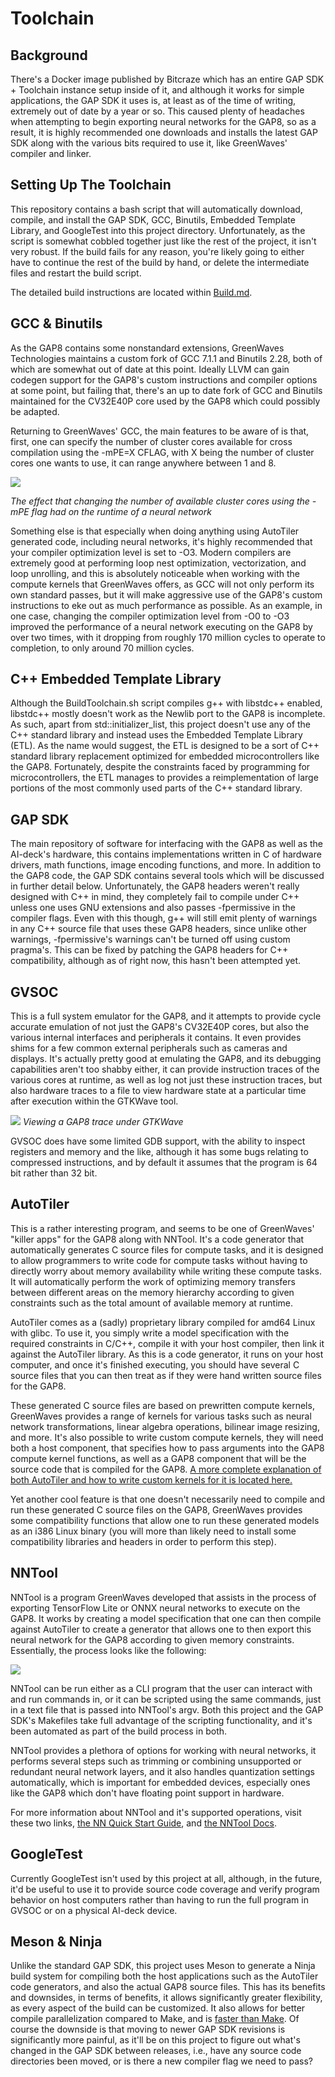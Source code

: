 # Toolchain

## Background

There's a Docker image published by Bitcraze which has an entire GAP SDK + Toolchain instance setup inside of it, and although it works for simple applications, the GAP SDK it uses is, at least as of the time of writing, extremely out of date by a year or so. This caused plenty of headaches when attempting to begin exporting neural networks for the GAP8, so as a result, it is highly recommended one downloads and installs the latest GAP SDK along with the various bits required to use it, like GreenWaves' compiler and linker.

## Setting Up The Toolchain

This repository contains a bash script that will automatically download, compile, and install the GAP SDK, GCC, Binutils, Embedded Template Library, and GoogleTest into this project directory. Unfortunately, as the script is somewhat cobbled together just like the rest of the project, it isn't very robust. If the build fails for any reason, you're likely going to either have to continue the rest of the build by hand, or delete the intermediate files and restart the build script.

The detailed build instructions are located within [Build.md](Build.md).

## GCC & Binutils

As the GAP8 contains some nonstandard extensions, GreenWaves Technologies maintains a custom fork of GCC 7.1.1 and Binutils 2.28, both of which are somewhat out of date at this point. Ideally LLVM can gain codegen support for the GAP8's custom instructions and compiler options at some point, but failing that, there's an up to date fork of GCC and Binutils maintained for the CV32E40P core used by the GAP8 which could possibly be adapted. 

Returning to GreenWaves' GCC, the main features to be aware of is that, first, one can specify the number of cluster cores available for cross compilation using the -mPE=X CFLAG, with X being the number of cluster cores one wants to use, it can range anywhere between 1 and 8. 

![](InlineImages/core_cycles.png)

*The effect that changing the number of available cluster cores using the -mPE flag had on the runtime of a neural network*

Something else is that especially when doing anything using AutoTiler generated code, including neural networks, it's highly recommended that your compiler optimization level is set to -O3. Modern compilers are extremely good at performing loop nest optimization, vectorization, and loop unrolling, and this is absolutely noticeable when working with the compute kernels that GreenWaves offers, as GCC will not only perform its own standard passes, but it will make aggressive use of the GAP8's custom instructions to eke out as much performance as possible. As an example, in one case, changing the compiler optimization level from -O0 to -O3 improved the performance of a neural network executing on the GAP8 by over two times, with it dropping from roughly 170 million cycles to operate to completion, to only around 70 million cycles. 

## C++ Embedded Template Library

Although the BuildToolchain.sh script compiles g++ with libstdc++ enabled, libstdc++ mostly doesn't work as the Newlib port to the GAP8 is incomplete. As such, apart from std::initializer_list, this project doesn't use any of the C++ standard library and instead uses the Embedded Template Library (ETL). As the name would suggest, the ETL is designed to be a sort of C++ standard library replacement optimized for embedded microcontrollers like the GAP8. Fortunately, despite the constraints faced by programming for microcontrollers, the ETL manages to provides a reimplementation of large portions of the most commonly used parts of the C++ standard library.

## GAP SDK

The main repository of software for interfacing with the GAP8 as well as the AI-deck's hardware, this contains implementations written in C of hardware drivers, math functions, image encoding functions, and more. In addition to the GAP8 code, the GAP SDK contains several tools which will be discussed in further detail below. Unfortunately, the GAP8 headers weren't really designed with C++ in mind, they completely fail to compile under C++ unless one uses GNU extensions and also passes -fpermissive in the compiler flags. Even with this though, g++ will still emit plenty of warnings in any C++ source file that uses these GAP8 headers, since unlike other warnings, -fpermissive's warnings can't be turned off using custom pragma's. This can be fixed by patching the GAP8 headers for C++ compatibility, although as of right now, this hasn't been attempted yet.

## GVSOC

This is a full system emulator for the GAP8, and it attempts to provide cycle accurate emulation of not just the GAP8's CV32E40P cores, but also the various internal interfaces and peripherals it contains. It even provides shims for a few common external peripherals such as cameras and displays. It's actually pretty good at emulating the GAP8, and its debugging capabilities aren't too shabby either, it can provide instruction traces of the various cores at runtime, as well as log not just these instruction traces, but also hardware traces to a file to view hardware state at a particular time after execution within the GTKWave tool. 

![](InlineImages/gvsoc_gtkwave.jpg)
*Viewing a GAP8 trace under GTKWave*

GVSOC does have some limited GDB support, with the ability to inspect registers and memory and the like, although it has some bugs relating to compressed instructions, and by default it assumes that the program is 64 bit rather than 32 bit. 

## AutoTiler

This is a rather interesting program, and seems to be one of GreenWaves' "killer apps" for the GAP8 along with NNTool. It's a code generator that automatically generates C source files for compute tasks, and it is designed to allow programmers to write code for compute tasks without having to directly worry about memory availability while writing these compute tasks. It will automatically perform the work of optimizing memory transfers between different areas on the memory hierarchy according to given constraints such as the total amount of available memory at runtime.

AutoTiler comes as a (sadly) proprietary library compiled for amd64 Linux with glibc. To use it, you simply write a model specification with the required constraints in C/C++, compile it with your host compiler, then link it against the AutoTiler library. As this is a code generator, it runs on your host computer, and once it's finished executing, you should have several C source files that you can then treat as if they were hand written source files for the GAP8. 

These generated C source files are based on prewritten compute kernels, GreenWaves provides a range of kernels for various tasks such as neural network transformations, linear algebra operations, bilinear image resizing, and more. It's also possible to write custom compute kernels, they will need both a host component, that specifies how to pass arguments into the GAP8 compute kernel functions, as well as a GAP8 component that will be the source code that is compiled for the GAP8. [A more complete explanation of both AutoTiler and how to write custom kernels for it is located here.](https://greenwaves-technologies.com/manuals/BUILD/AUTOTILER/html/index.html)

Yet another cool feature is that one doesn't necessarily need to compile and run these generated C source files on the GAP8, GreenWaves provides some compatibility functions that allow one to run these generated models as an i386 Linux binary (you will more than likely need to install some compatibility libraries and headers in order to perform this step).

## NNTool

NNTool is a program GreenWaves developed that assists in the process of exporting TensorFlow Lite or ONNX neural networks to execute on the GAP8. It works by creating a model specification that one can then compile against AutoTiler to create a generator that allows one to then export this neural network for the GAP8 according to given memory constraints. Essentially, the process looks like the following:

![](InlineImages/gapflow.png)

NNTool can be run either as a CLI program that the user can interact with and run commands in, or it can be scripted using the same commands, just in a text file that is passed into NNTool's argv. Both this project and the GAP SDK's Makefiles take full advantage of the scripting functionality, and it's been automated as part of the build process in both. 

NNTool provides a plethora of options for working with neural networks, it performs several steps such as trimming or combining unsupported or redundant neural network layers, and it also handles quantization settings automatically, which is important for embedded devices, especially ones like the GAP8 which don't have floating point support in hardware. 

For more information about NNTool and it's supported operations, visit these two links, [the NN Quick Start Guide](https://greenwaves-technologies.com/sdk-manuals/nn_quick_start_guide/), and [the NNTool Docs](https://github.com/GreenWaves-Technologies/gap_sdk/tree/master/tools/nntool).

## GoogleTest

Currently GoogleTest isn't used by this project at all, although, in the future, it'd be useful to use it to provide source code coverage and verify program behavior on host computers rather than having to run the full program in GVSOC or on a physical AI-deck device.


## Meson & Ninja

Unlike the standard GAP SDK, this project uses Meson to generate a Ninja build system for compiling both the host applications such as the AutoTiler code generators, and also the actual GAP8 source files. This has its benefits and downsides, in terms of benefits, it allows significantly greater flexibility, as every aspect of the build can be customized. It also allows for better compile parallelization compared to Make, and is [faster than Make](http://neugierig.org/software/chromium/notes/2011/02/ninja.html). Of course the downside is that moving to newer GAP SDK revisions is significantly more painful, as it'll be on this project to figure out what's changed in the GAP SDK between releases, i.e., have any source code directories been moved, or is there a new compiler flag we need to pass? 